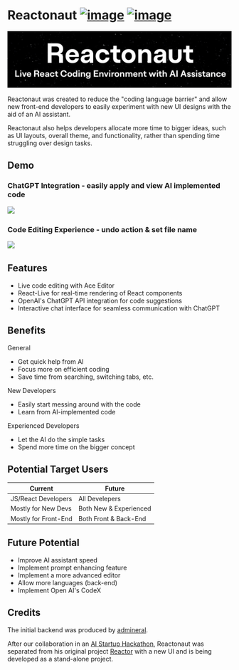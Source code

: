 # Reactonaut [![image](https://img.shields.io/badge/presentation-000000?style=for-the-badge&logo=presentation&logoColor=white)](https://storage.googleapis.com/lablab-static-eu/presentations%2Fsubmissions%2Fclhsaiimv006f3v62jjsavz6v%2Fclhsaiimv006f3v62jjsavz6v-1684528887654.pdf) [![image](https://img.shields.io/badge/video-ffffff?style=for-the-badge&logo=youtube&logoColor=red)](https://youtu.be/7BRjFudUhkk)
<img src="readme_source/thumbnail.jpg">

Reactonaut was created to reduce the "coding language barrier" and allow new front-end developers to easily experiment with new UI designs with the aid of an AI assistant.

Reactonaut also helps developers allocate more time to bigger ideas, such as UI layouts, overall theme, and functionality, rather than spending time struggling over design tasks.


## Demo
### ChatGPT Integration - easily apply and view AI implemented code
<img src="readme_source/apply_showCode.gif" width="800px">

### Code Editing Experience - undo action & set file name
<img src="readme_source/apply_undo_fileName.gif" width="800px">

## Features
- Live code editing with Ace Editor
- React-Live for real-time rendering of React components
- OpenAI's ChatGPT API integration for code suggestions
- Interactive chat interface for seamless communication with ChatGPT

## Benefits

General
- Get quick help from AI
- Focus more on efficient coding
- Save time from searching, switching tabs, etc.

New Developers
- Easily start messing around with the code
- Learn from AI-implemented code

Experienced Developers
- Let the AI do the simple tasks
- Spend more time on the bigger concept

## Potential Target Users
| Current | Future |
| -------- | ------- |
| JS/React Developers | All Develepers|
| Mostly for New Devs | Both New & Experienced |
| Mostly for Front-End | Both Front & Back-End |

## Future Potential

- Improve AI assistant speed
- Implement prompt enhancing feature
- Implement a more advanced editor
- Allow more languages (back-end)
- Implement Open AI's CodeX

## Credits
The initial backend was produced by [admineral](https://github.com/admineral).

After our collaboration in an [AI Startup Hackathon](https://lablab.ai/event/ai-startup-hackathon-episode-3/reactonauts/reactonaut-ai-code-editor), Reactonaut was separated from his original project [Reactor](https://github.com/admineral/Reactor) with a new UI and is being developed as a stand-alone project.